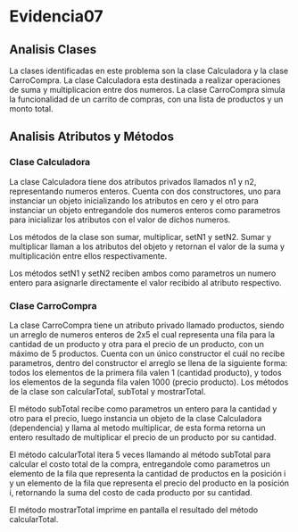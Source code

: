 # Evidencia07

<h2>Analisis Clases</h2>

La clases identificadas en este problema son la clase Calculadora y la clase CarroCompra. La clase Calculadora esta destinada a realizar operaciones de suma
y multiplicacion entre dos numeros. La clase CarroCompra simula la funcionalidad de un carrito de compras, con una lista de productos y un monto total.


<h2>Analisis Atributos y Métodos</h2>

<h3>Clase Calculadora</h3>

La clase Calculadora tiene dos atributos privados llamados n1 y n2, representando numeros enteros. Cuenta con dos constructores, uno para instanciar un
objeto inicializando los atributos en cero y el otro para instanciar un objeto entregandole dos numeros enteros como parametros para inicializar los atributos
con el valor de dichos numeros. 

Los métodos de la clase son sumar, multiplicar, setN1 y setN2. Sumar y multiplicar llaman a los atributos del objeto y retornan
el valor de la suma y multiplicación entre ellos respectivamente. 

Los métodos setN1 y setN2 reciben ambos como parametros un numero entero para asignarle directamente el valor recibido al atributo respectivo.

<h3>Clase CarroCompra</h3>

La clase CarroCompra tiene un atributo privado llamado productos, siendo un arreglo de numeros enteros de 2x5 el cual representa una fila para la cantidad de
un producto y otra para el precio de un producto, con un máximo de 5 productos. Cuenta con un único constructor el cuál no recibe parametros, 
dentro del constructor el arreglo se llena de la siguiente forma: todos los elementos de la primera fila valen 1 (cantidad producto), y todos los elementos 
de la segunda fila valen 1000 (precio producto). Los métodos de la clase son calcularTotal, subTotal y mostrarTotal. 

El método subTotal recibe como parametros un entero para la cantidad y otro para el precio, luego instancia un objeto de la clase
Calculadora (dependencia) y llama al metodo multiplicar, de esta forma retorna un entero resultado de multiplicar el precio de un producto por su cantidad. 

El método calcularTotal itera 5 veces llamando al método subTotal para calcular el costo total de la compra, entregandole como parametros un elemento de 
la fila que representa la cantidad de productos en la posición i y un elemento de la fila que representa el precio del producto en la posición i, retornando
la suma del costo de cada producto por su cantidad.

El método mostrarTotal imprime en pantalla el resultado del método calcularTotal.
